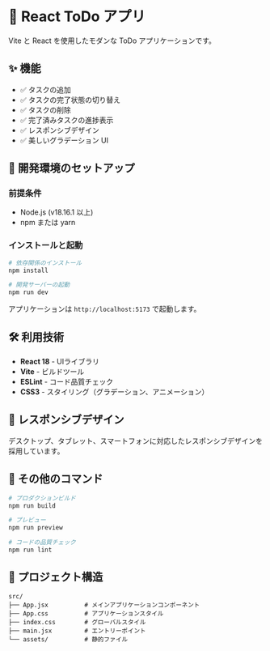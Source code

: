# 📝 React ToDo アプリ

Vite と React を使用したモダンな ToDo アプリケーションです。

## ✨ 機能

- ✅ タスクの追加
- ✅ タスクの完了状態の切り替え
- ✅ タスクの削除
- ✅ 完了済みタスクの進捗表示
- ✅ レスポンシブデザイン
- ✅ 美しいグラデーション UI

## 🚀 開発環境のセットアップ

### 前提条件

- Node.js (v18.16.1 以上)
- npm または yarn

### インストールと起動

```bash
# 依存関係のインストール
npm install

# 開発サーバーの起動
npm run dev
```

アプリケーションは `http://localhost:5173` で起動します。

## 🛠️ 利用技術

- **React 18** - UIライブラリ
- **Vite** - ビルドツール
- **ESLint** - コード品質チェック
- **CSS3** - スタイリング（グラデーション、アニメーション）

## 📱 レスポンシブデザイン

デスクトップ、タブレット、スマートフォンに対応したレスポンシブデザインを採用しています。

## 🔧 その他のコマンド

```bash
# プロダクションビルド
npm run build

# プレビュー
npm run preview

# コードの品質チェック
npm run lint
```

## 📂 プロジェクト構造

```
src/
├── App.jsx          # メインアプリケーションコンポーネント
├── App.css          # アプリケーションスタイル
├── index.css        # グローバルスタイル
├── main.jsx         # エントリーポイント
└── assets/          # 静的ファイル
```
